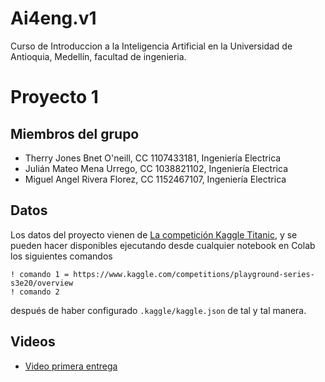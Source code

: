 # Ai4eng.v1
 Curso de Introduccion a la Inteligencia Artificial en la Universidad de Antioquia, Medellín, facultad de ingenieria.

# Proyecto 1

## Miembros del grupo

- Therry Jones Bnet O'neill, CC 1107433181, Ingeniería Electrica 
- Julián Mateo Mena Urrego,  CC 1038821102, Ingeniería Electrica
- Miguel Angel Rivera Florez, CC 1152467107, Ingeniería Electrica




## Datos

Los datos del proyecto vienen de [La competición Kaggle Titanic](https://www.kaggle.com/c/titanic), y se pueden hacer disponibles ejecutando desde cualquier notebook en Colab los siguientes comandos

    ! comando 1 = https://www.kaggle.com/competitions/playground-series-s3e20/overview
    ! comando 2
    
después de haber configurado `.kaggle/kaggle.json` de tal y tal manera.

## Videos

- [Video primera entrega](https://www.youtube.com/watch?v=OW48248vWAo&ab_channel=Spark)

